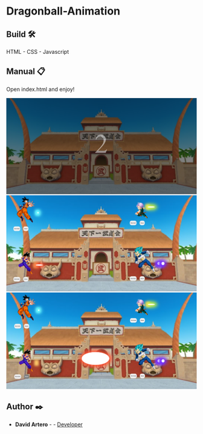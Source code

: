# Dragonball-Animation


## Build  🛠️
HTML - CSS - Javascript 

## Manual   📋

Open index.html and enjoy!

<img src="bola_de_drac_js/images/readme/image_1.png">

<img src="bola_de_drac_js/images/readme/image_2.png">

<img src="bola_de_drac_js/images/readme/image_3.png">


## Author ✒️

* **David Artero** - - [Developer](https://github.com/DavidArtero)


